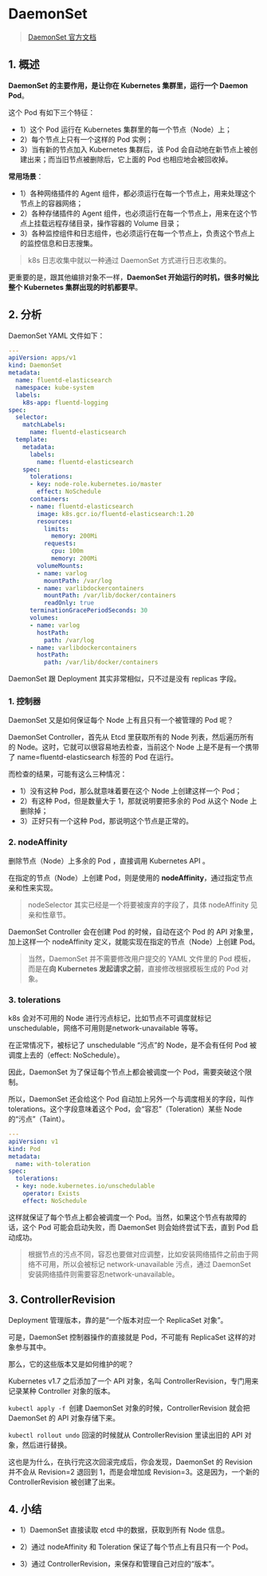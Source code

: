 # DaemonSet

> [DaemonSet 官方文档](https://kubernetes.io/docs/concepts/workloads/controllers/daemonset/)

## 1. 概述

**DaemonSet 的主要作用，是让你在 Kubernetes 集群里，运行一个 Daemon Pod**。

这个 Pod 有如下三个特征：

* 1）这个 Pod 运行在 Kubernetes 集群里的每一个节点（Node）上；
* 2）每个节点上只有一个这样的 Pod 实例；
* 3）当有新的节点加入 Kubernetes 集群后，该 Pod 会自动地在新节点上被创建出来；而当旧节点被删除后，它上面的 Pod 也相应地会被回收掉。

**常用场景**：

* 1）各种网络插件的 Agent 组件，都必须运行在每一个节点上，用来处理这个节点上的容器网络；
* 2）各种存储插件的 Agent 组件，也必须运行在每一个节点上，用来在这个节点上挂载远程存储目录，操作容器的 Volume 目录；
* 3）各种监控组件和日志组件，也必须运行在每一个节点上，负责这个节点上的监控信息和日志搜集。



> k8s 日志收集中就以一种通过 DaemonSet 方式进行日志收集的。

更重要的是，跟其他编排对象不一样，**DaemonSet 开始运行的时机，很多时候比整个 Kubernetes 集群出现的时机都要早**。



## 2. 分析

DaemonSet YAML 文件如下：

```yaml
---
apiVersion: apps/v1
kind: DaemonSet
metadata:
  name: fluentd-elasticsearch
  namespace: kube-system
  labels:
    k8s-app: fluentd-logging
spec:
  selector:
    matchLabels:
      name: fluentd-elasticsearch
  template:
    metadata:
      labels:
        name: fluentd-elasticsearch
    spec:
      tolerations:
      - key: node-role.kubernetes.io/master
        effect: NoSchedule
      containers:
      - name: fluentd-elasticsearch
        image: k8s.gcr.io/fluentd-elasticsearch:1.20
        resources:
          limits:
            memory: 200Mi
          requests:
            cpu: 100m
            memory: 200Mi
        volumeMounts:
        - name: varlog
          mountPath: /var/log
        - name: varlibdockercontainers
          mountPath: /var/lib/docker/containers
          readOnly: true
      terminationGracePeriodSeconds: 30
      volumes:
      - name: varlog
        hostPath:
          path: /var/log
      - name: varlibdockercontainers
        hostPath:
          path: /var/lib/docker/containers
```

DaemonSet 跟 Deployment 其实非常相似，只不过是没有 replicas 字段。



### 1. 控制器

DaemonSet 又是如何保证每个 Node 上有且只有一个被管理的 Pod 呢？

DaemonSet Controller，首先从 Etcd 里获取所有的 Node 列表，然后遍历所有的 Node。这时，它就可以很容易地去检查，当前这个 Node 上是不是有一个携带了 name=fluentd-elasticsearch 标签的 Pod 在运行。

而检查的结果，可能有这么三种情况：

* 1）没有这种 Pod，那么就意味着要在这个 Node 上创建这样一个 Pod；
* 2）有这种 Pod，但是数量大于 1，那就说明要把多余的 Pod 从这个 Node 上删除掉；
* 3）正好只有一个这种 Pod，那说明这个节点是正常的。



### 2. nodeAffinity

删除节点（Node）上多余的 Pod ，直接调用 Kubernetes API 。

在指定的节点（Node）上创建 Pod，则是使用的 **nodeAffinity**，通过指定节点亲和性来实现。

> nodeSelector 其实已经是一个将要被废弃的字段了，具体 nodeAffinity 见亲和性章节。

DaemonSet Controller 会在创建 Pod 的时候，自动在这个 Pod 的 API 对象里，加上这样一个 nodeAffinity 定义，就能实现在指定的节点（Node）上创建 Pod。

> 当然，DaemonSet 并不需要修改用户提交的 YAML 文件里的 Pod 模板，而是在**向 Kubernetes 发起请求之前**，直接修改根据模板生成的 Pod 对象。



### 3. tolerations

k8s 会对不可用的 Node 进行污点标记，比如节点不可调度就标记 unschedulable，网络不可用则是network-unavailable 等等。

在正常情况下，被标记了 unschedulable “污点”的 Node，是不会有任何 Pod 被调度上去的（effect: NoSchedule）。

因此，DaemonSet 为了保证每个节点上都会被调度一个 Pod，需要突破这个限制。

所以，DaemonSet 还会给这个 Pod 自动加上另外一个与调度相关的字段，叫作 tolerations。这个字段意味着这个 Pod，会“容忍”（Toleration）某些 Node 的“污点”（Taint）。

```yaml
---
apiVersion: v1
kind: Pod
metadata:
  name: with-toleration
spec:
  tolerations:
  - key: node.kubernetes.io/unschedulable
    operator: Exists
    effect: NoSchedule
```

这样就保证了每个节点上都会被调度一个 Pod。当然，如果这个节点有故障的话，这个 Pod 可能会启动失败，而 DaemonSet 则会始终尝试下去，直到 Pod 启动成功。

> 根据节点的污点不同，容忍也要做对应调整，比如安装网络插件之前由于网络不可用，所以会被标记 network-unavailable 污点，通过 DaemonSet 安装网络插件则需要容忍network-unavailable。



## 3. ControllerRevision

Deployment 管理版本，靠的是“一个版本对应一个 ReplicaSet 对象”。

可是，DaemonSet 控制器操作的直接就是 Pod，不可能有 ReplicaSet 这样的对象参与其中。

那么，它的这些版本又是如何维护的呢？

Kubernetes v1.7 之后添加了一个 API 对象，名叫 ControllerRevision，专门用来记录某种 Controller 对象的版本。



`kubectl apply -f `创建 DaemonSet 对象的时候，ControllerRevision 就会把 DaemonSet 的 API 对象存储下来。

`kubectl rollout undo` 回滚的时候就从 ControllerRevision  里读出旧的 API 对象，然后进行替换。

这也是为什么，在执行完这次回滚完成后，你会发现，DaemonSet 的 Revision 并不会从 Revision=2 退回到 1，而是会增加成 Revision=3。这是因为，一个新的 ControllerRevision 被创建了出来。



## 4. 小结

* 1）DaemonSet 直接读取 etcd 中的数据，获取到所有 Node 信息。

* 2）通过 nodeAffinity 和 Toleration 保证了每个节点上有且只有一个 Pod。
* 3）通过 ControllerRevision，来保存和管理自己对应的“版本”。

